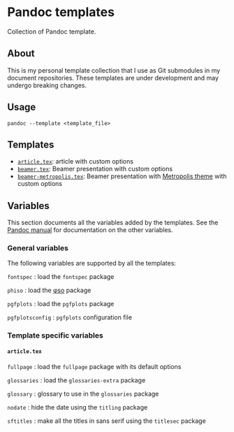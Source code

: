 # Pandoc templates

Collection of Pandoc template.

## About

This is my personal template collection that I use as Git submodules
in my document repositories.
These templates are under development and may undergo breaking changes.

## Usage

```shell
pandoc --template <template_file>
```

## Templates

- [`article.tex`](./article.tex): article with custom options
- [`beamer.tex`](./beamer.tex): Beamer presentation with custom options
- [`beamer-metropolis.tex`](./beamer-metropolis.tex):
  Beamer presentation with [Metropolis theme][metropolis] with custom options

[metropolis]: https://github.com/matze/mtheme

## Variables

This section documents all the variables added by the templates.
See the [Pandoc manual][pandoc-manual]
for documentation on the other variables.

[pandoc-manual]: https://pandoc.org/MANUAL.html

### General variables

The following variables are supported by all the templates:

`fontspec`
: load the `fontspec` package

`phiso`
: load the [φso][phiso] package

`pgfplots`
: load the `pgfplots` package

`pgfplotsconfig`
: `pgfplots` configuration file

[phiso]: https://github.com/loicreynier/phiso

### Template specific variables

#### `article.tex`

`fullpage`
: load the `fullpage` package with its default options

`glossaries`
: load the `glossaries-extra` package

`glossary`
: glossary to use in the `glossaries` package

`nodate`
: hide the date using the `titling` package

`sftitles`
: make all the titles in sans serif using the `titlesec` package
